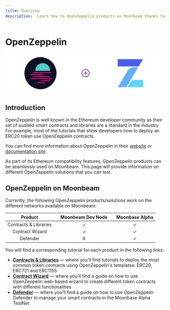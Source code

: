 ```yaml
---
title: Overview
description:  Learn how to OpenZeppelin products on Moonbeam thanks to its Ethereum compatibility features
---
```


# OpenZeppelin

![OpenZeppelin Banner](/images/openzeppelin/openzeppelin-banner.png)

## Introduction

OpenZeppelin is well known in the Ethereum developer community as their set of audited smart contracts and libraries are a standard in the industry. For example, most of the tutorials that show developers how to deploy an ERC20 token use OpenZeppelin contracts.

You can find more information about OpenZeppelin in their [website](https://openzeppelin.com/) or [documentation site](https://docs.openzeppelin.com/openzeppelin/).

As part of its Ethereum compatibility features, OpenZeppelin products can be seamlessly used on Moonbeam. This page will provide information on different OpenZeppelin solutions that you can test.

## OpenZeppelin on Moonbeam

Currently, the following OpenZeppelin products/solutions work on the different networks available on Moonbeam:

|      **Product**      |     |**Moonbeam Dev Node**|     |**Moonbase Alpha**|
| :-------------------: | :-: | :-----------------: | :-: | :--------------: |
| Contracts & Libraries |     |          ✓          |     |         ✓       |
|    Contract Wizard    |     |          ✓          |     |         ✓       |
|       Defender        |     |          X          |     |         ✓       |

You will find a corresponding tutorial for each product in the following links:

 - [**Contracts & Libraries**](/integrations/openzeppelin/contracts/) — where you'll find tutorials to deploy the most common token contracts using OpenZeppelin's templates: ERC20, ERC721 and ERC1155
 - [**Contract Wizard**](/integrations/openzeppelin/wizard/) — where you'll find a guide on how to use OpenZeppelin web-based wizard to create different token contracts with different functionalities
 - [**Defender**](/integrations/openzeppelin/defender/) — where you'll find a guide on how to use OpenZeppelin Defender to manage your smart contracts in the Moonbase Alpha TestNet

